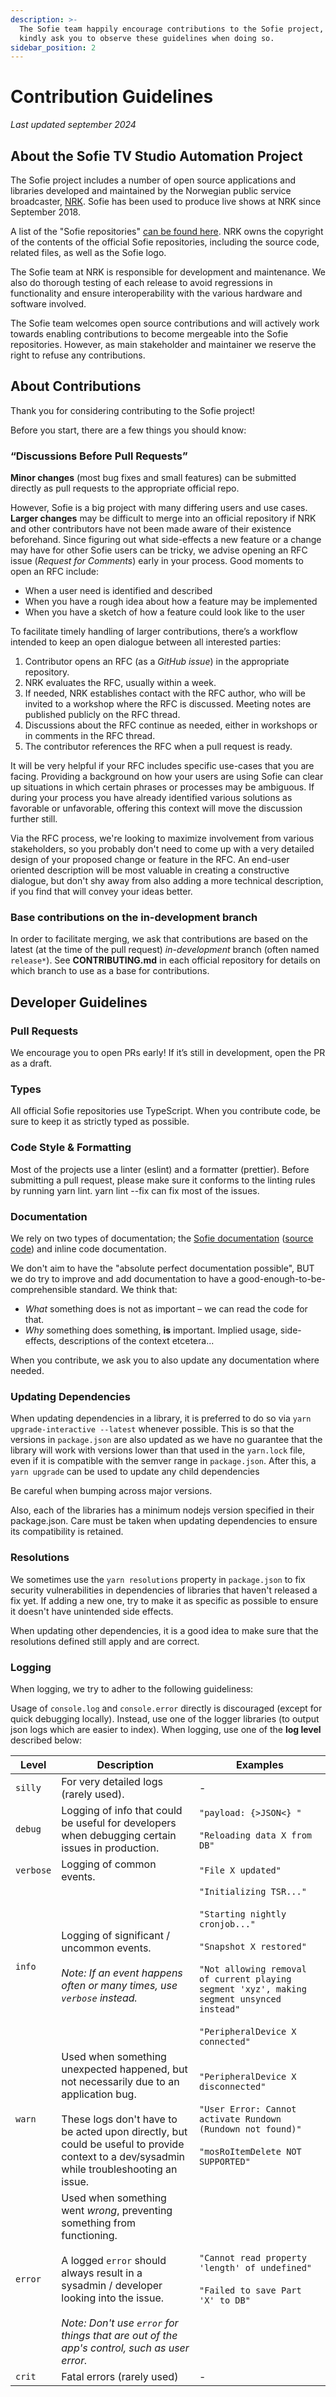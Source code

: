 ```yaml
---
description: >-
  The Sofie team happily encourage contributions to the Sofie project, and
  kindly ask you to observe these guidelines when doing so.
sidebar_position: 2
---
```


# Contribution Guidelines

_Last updated september 2024_

## About the Sofie TV Studio Automation Project

The Sofie project includes a number of open source applications and libraries developed and maintained by the Norwegian public service broadcaster, [NRK](https://www.nrk.no/about/). Sofie has been used to produce live shows at NRK since September 2018.

A list of the "Sofie repositories" [can be found here](libraries.md). NRK owns the copyright of the contents of the official Sofie repositories, including the source code, related files, as well as the Sofie logo.

The Sofie team at NRK is responsible for development and maintenance. We also do thorough testing of each release to avoid regressions in functionality and ensure interoperability with the various hardware and software involved.

The Sofie team welcomes open source contributions and will actively work towards enabling contributions to become mergeable into the Sofie repositories. However, as main stakeholder and maintainer we reserve the right to refuse any contributions.


## About Contributions

Thank you for considering contributing to the Sofie project!

Before you start, there are a few things you should know:

### “Discussions Before Pull Requests”

**Minor changes** (most bug fixes and small features) can be submitted directly as pull requests to the appropriate official repo.

However, Sofie is a big project with many differing users and use cases. **Larger changes** may be difficult to merge into an official repository if NRK and other contributors have not been made aware of their existence beforehand. Since figuring out what side-effects a new feature or a change may have for other Sofie users can be tricky, we advise opening an RFC issue (_Request for Comments_) early in your process. Good moments to open an RFC include:
* When a user need is identified and described
* When you have a rough idea about how a feature may be implemented
* When you have a sketch of how a feature could look like to the user

To facilitate timely handling of larger contributions, there’s a workflow intended to keep an open dialogue between all interested parties:

1. Contributor opens an RFC (as a _GitHub issue_) in the appropriate repository.
2. NRK evaluates the RFC, usually within a week.
3. If needed, NRK establishes contact with the RFC author, who will be invited to a workshop where the RFC is discussed. Meeting notes are published publicly on the RFC thread.
4. Discussions about the RFC continue as needed, either in workshops or in comments in the RFC thread.
5. The contributor references the RFC when a pull request is ready.

It will be very helpful if your RFC includes specific use-cases that you are facing. Providing a background on how your users are using Sofie can clear up situations in which certain phrases or processes may be ambiguous. If during your process you have already identified various solutions as favorable or unfavorable, offering this context will move the discussion further still.

Via the RFC process, we're looking to maximize involvement from various stakeholders, so you probably don't need to come up with a very detailed design of your proposed change or feature in the RFC. An end-user oriented description will be most valuable in creating a constructive dialogue, but don't shy away from also adding a more technical description, if you find that will convey your ideas better.

### Base contributions on the in-development branch
In order to facilitate merging, we ask that contributions are based on the latest (at the time of the pull request) _in-development_ branch (often named `release*`).
See **CONTRIBUTING.md** in each official repository for details on which branch to use as a base for contributions.

## Developer Guidelines

### Pull Requests

We encourage you to open PRs early! If it’s still in development, open the PR as a draft.

### Types

All official Sofie repositories use TypeScript. When you contribute code, be sure to keep it as strictly typed as possible.

### Code Style & Formatting

Most of the projects use a linter (eslint) and a formatter (prettier). Before submitting a pull request, please make sure it conforms to the linting rules by running yarn lint. yarn lint --fix can fix most of the issues.

### Documentation

We rely on two types of documentation; the [Sofie documentation](https://nrkno.github.io/sofie-core/) ([source code](https://github.com/nrkno/sofie-core/tree/master/packages/documentation)) and inline code documentation.

We don't aim to have the "absolute perfect documentation possible", BUT we do try to improve and add documentation to have a good-enough-to-be-comprehensible standard. We think that:

* _What_ something does is not as important – we can read the code for that.
* _Why_ something does something, **is** important. Implied usage, side-effects, descriptions of the context etcetera...

When you contribute, we ask you to also update any documentation where needed.

### Updating Dependencies​
When updating dependencies in a library, it is preferred to do so via `yarn upgrade-interactive --latest` whenever possible. This is so that the versions in `package.json` are also updated as we have no guarantee that the library will work with versions lower than that used in the `yarn.lock` file, even if it is compatible with the semver range in `package.json`. After this, a `yarn upgrade` can be used to update any child dependencies

Be careful when bumping across major versions.

Also, each of the libraries has a minimum nodejs version specified in their package.json. Care must be taken when updating dependencies to ensure its compatibility is retained.

### Resolutions​

We sometimes use the `yarn resolutions` property in `package.json` to fix security vulnerabilities in dependencies of libraries that haven't released a fix yet. If adding a new one, try to make it as specific as possible to ensure it doesn't have unintended side effects.

When updating other dependencies, it is a good idea to make sure that the resolutions defined still apply and are correct.

### Logging

When logging, we try to adher to the following guideliness:

Usage of `console.log` and `console.error` directly is discouraged (except for quick debugging locally). Instead, use one of the logger libraries (to output json logs which are easier to index).
When logging, use one of the **log level** described below:

| Level   | Description | Examples |
| ------- | ----------- | -- |
| `silly` | For very detailed logs (rarely used). | - |
| `debug` | Logging of info that could be useful for developers when debugging certain issues in production. | `"payload: {>JSON<} "`<br></br>`"Reloading data X from DB"` |
| `verbose` | Logging of common events. | `"File X updated"` |
| `info` | Logging of significant / uncommon events.<br></br>_Note: If an event happens often or many times, use `verbose` instead._ | `"Initializing TSR..."`<br></br>`"Starting nightly cronjob..."`<br></br>`"Snapshot X restored"`<br></br>`"Not allowing removal of current playing segment 'xyz', making segment unsynced instead"`<br></br>`"PeripheralDevice X connected"`  |
| `warn` | Used when something unexpected happened, but not necessarily due to an application bug.<br></br>These logs don't have to be acted upon directly, but could be useful to provide context to a dev/sysadmin while troubleshooting an issue. | `"PeripheralDevice X disconnected"`<br></br>`"User Error: Cannot activate Rundown (Rundown not found)" `<br></br>`"mosRoItemDelete NOT SUPPORTED"` |
| `error` | Used when something went _wrong_, preventing something from functioning.<br></br>A logged `error` should always result in a sysadmin / developer looking into the issue.<br></br>_Note: Don't use `error` for things that are out of the app's control, such as user error._ | `"Cannot read property 'length' of undefined"`<br></br>`"Failed to save Part 'X' to DB"`|
| `crit` | Fatal errors (rarely used) | - |

